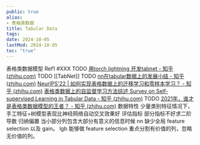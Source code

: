 ```yaml
---
public: true
alias:
- 表格类数据
title: Tabular Data
tags:
date: 2024-10-05
lastMod: 2024-10-05
toc: "true"
---
```


表格类数据模型 Ref1 #XXX
TODO [用torch lightning 开发tabnet - 知乎 (zhihu.com)](https://zhuanlan.zhihu.com/p/514164924)
TODO [[TabNet]]
TODO [nn在tabular数据上的发展小结 - 知乎 (zhihu.com)](https://zhuanlan.zhihu.com/p/364361806)
[NeurIPS'22 | 如何实现表格数据上的迁移学习和零样本学习？ - 知乎 (zhihu.com)](https://zhuanlan.zhihu.com/p/565781553)
[表格类数据上的自监督学习方法综述 Survey on Self-supervised Learning in Tabular Data - 知乎 (zhihu.com)](https://zhuanlan.zhihu.com/p/608240178)
TODO [2021年，谁才是表格类数据模型的王者？ - 知乎 (zhihu.com)](https://zhuanlan.zhihu.com/p/381323980)
数据特性
少量类别特征情况下，手工特征+树模型表现比神经网络自动交叉效果好
评估指标
部分指标不好求二阶导数
归纳偏置
当小部分列包含大部分有意义的信息时候
nn 缺少全局 feature selection 以及 gain。
lgb 能够做 feature selection 重点分割有价值的列，忽略无价值的列。